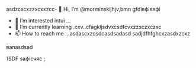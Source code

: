 asdzcxcxzzxcxxzcc- 👋 Hi, I’m @morminskijhjv,bmn gfdівфіввфі
- 👀 I’m interested intui ...
- 🌱 I’m currently learning .cxv..cfagkljsdvxcsdfcvxzzxczxczxc
- 📫 How to reach me ...asdascxzcsdcasdsadasd
sadjdfhfghcxzasdxzcxz
<!---vxcasdfasdfkhjbasddgfhdgfhcxzxc
morminskij/morminskij is a ✨ specialxsa ✨ gbfrepository becaughjfhsecaitsx `README.mdіфвіфвфівіф` (this file) appears on your GitHub profile.
You can click the Preview link to take a look at your changes.смиfdgvcxcx
--->вапasdsad
1SDF
saфісчяс
;
